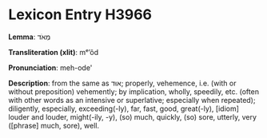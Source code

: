 # Lexicon Entry H3966

**Lemma**: מְאֹד

**Transliteration (xlit)**: mᵉʼôd

**Pronunciation**: meh-ode'

**Description**:
from the same as אוּד; properly, vehemence, i.e. (with or without preposition) vehemently; by implication, wholly, speedily, etc. (often with other words as an intensive or superlative; especially when repeated); diligently, especially, exceeding(-ly), far, fast, good, great(-ly), [idiom] louder and louder, might(-ily, -y), (so) much, quickly, (so) sore, utterly, very ([phrase] much, sore), well.
